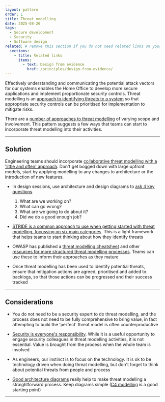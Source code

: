 ```yaml
---
layout: pattern
order: 1
title: Threat modelling
date: 2025-08-26
tags:
  - Secure development
  - Security
  - Software design
related: # remove this section if you do not need related links on your page
  sections:
    - title: Related links
      items:
        - text: Design from evidence
          href: /principles/design-from-evidence/
---
```


Effectively understanding and communicating the potential attack vectors for our systems enables the Home Office to develop more secure applications and implement proportionate security controls. Threat modelling is an [approach to identifying threats to a system](https://owasp.org/www-community/Threat_Modeling) so that appropriate security controls can be prioritised for implementation to mitigate risks.

There are a [number of approaches to threat modelling](https://shellsharks.com/threat-modeling) of varying scope and involvement. This pattern suggests a few ways that teams can start to incorporate threat modelling into their activities.

---

## Solution

Engineering teams should incorporate [collaborative threat modelling with a 'little and often' approach](https://martinfowler.com/articles/agile-threat-modelling.html#TakeACollaborativeApproach). Don't get bogged down with large upfront models, start by applying modelling to any changes to architecture or the introduction of new features.

- In design sessions, use architecture and design diagrams to [ask 4 key questions](https://www.threatmodelingmanifesto.org/)
  
  1. What are we working on?
  2. What can go wrong?
  3. What are we going to do about it?
  4. Did we do a good enough job?

- [STRIDE is a common approach to use when getting started with threat modelling, focussing on six main categories](https://learn.microsoft.com/en-us/previous-versions/commerce-server/ee823878(v=cs.20)). This is a light framework that helps teams to start thinking about how they identify threats

- OWASP has published a [threat modelling cheatsheet](https://cheatsheetseries.owasp.org/cheatsheets/Threat_Modeling_Cheat_Sheet.html) and other [resources for more structured threat modelling processes](https://owasp.org/www-community/Threat_Modeling). Teams can use these to inform their approaches as they mature

- Once threat modelling has been used to identify potential threats, ensure that mitigation actions are agreed, prioritised and added to backlogs, so that those actions can be progressed and their success tracked

---

## Considerations

- You do not need to be a security expert to do threat modelling, and the process does not need to be fully comprehensive to bring value, in fact attempting to build the 'perfect' threat model is often counterproductive

- [Security is everyone's responsibility](/principles/security-is-everyones-responsibility/). While it is a useful opportunity to engage security colleagues in threat modelling activities, it is not essential. Value is brought from the process when the whole team is involved

- As engineers, our instinct is to focus on the technology. It is ok to be technology driven when doing threat modelling, but don't forget to think about potential threats from people and process

- [Good architecture diagrams](https://www.ncsc.gov.uk/blog-post/drawing-good-architecture-diagrams) really help to make threat modelling a straightforward process. Keep diagrams simple ([C4 modelling](https://c4model.com/) is a good starting point)

---
